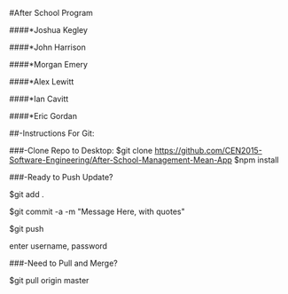 #After School Program

####*Joshua Kegley

####*John Harrison

####*Morgan Emery

####*Alex Lewitt

####*Ian Cavitt

####*Eric Gordan


##-Instructions For Git:

###-Clone Repo to Desktop:
$git clone https://github.com/CEN2015-Software-Engineering/After-School-Management-Mean-App
$npm install

###-Ready to Push Update? 

$git add .

$git commit -a -m "Message Here, with quotes"

$git push

enter username, password

###-Need to Pull and Merge?

$git pull origin master

